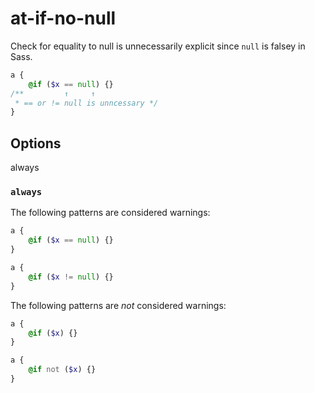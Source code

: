 # at-if-no-null

Check for equality to null is unnecessarily explicit since `null` is falsey in Sass.

```scss
a {
    @if ($x == null) {}
/**         ↑     ↑
 * == or != null is unncessary */
}
```

## Options

always

### `always`

The following patterns are considered warnings:
```scss
a {
    @if ($x == null) {}
}
```

```scss
a {
    @if ($x != null) {}
}
```

The following patterns are *not* considered warnings:

```scss
a {
    @if ($x) {}
}
```

```scss
a {
    @if not ($x) {}
}
```